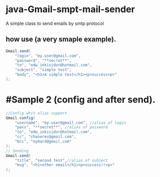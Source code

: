 # java-Gmail-smpt-mail-sender
A simple class to send emails by smtp protocol

## how use (a very smaple example).
```java
Gmail.send(
	"login", "my.user@gmail.com",
	"password", "**secret**",
	"to", "edw_inkisidor@hotmail.com",
	"subject", "simple test",
	"body", "<h1>A simple test</h1><p>success<p>"
);
```

# #Sample 2 (config and after send).
```java
//Config whit alias support
Gmail.config(
	"username", "my.user@gmail.com", //alias of login
	"pass", "**secret**", //alias of password
	"to", "edw_inkisidor@hotmail.com",
	"cc", "chanerec@gmail.com",
	"bcc", "eymard@gmail.com"
);
// Sending
Gmail.send(
	"title", "second test",//alias of subject
	"msg", "<h1>other email</h1><p>success!!<p>"
);
```
